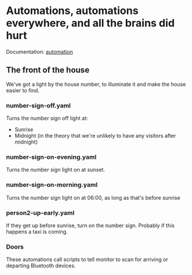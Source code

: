 # Automations, automations everywhere, and all the brains did hurt

Documentation: [automation](https://home-assistant.io/docs/automation/)

## The front of the house

We've got a light by the house number, to illuminate it and make the house easier to find.

### number-sign-off.yaml

Turns the number sign off light at:

* Sunrise
* Midnight (in the theory that we're unlikely to have any visitors after midnight)

### number-sign-on-evening.yaml

Turns the number sign light on at sunset.

### number-sign-on-morning.yaml

Turns the number sign light on at 06:00, as long as that's before sunrise

### person2-up-early.yaml

If they get up before sunrise, turn on the number sign. Probably if this happens a taxi is coming.

### Doors

These automations call scripts to tell monitor to scan for arriving or departing Bluetooth devices.
